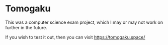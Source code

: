 # Tomogaku

This was a computer science exam project, which I may or may not work on further in the future.

If you wish to test it out, then you can visit https://tomogaku.space/
